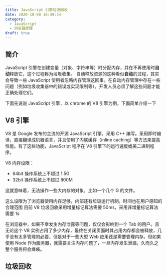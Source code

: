 ```yaml
---
title: JavaScript 引擎垃圾回收
date: 2020-10-08 16:49:54
category:
  - JavaScript
  - 浏览器原理
draft: true
---
```


## 简介

JavaScript 引擎在创建变量（对象、字符串等）时分配内存，并在不再使用时**自动**释放它，这个过程称为垃圾收集。
自动释放资源的这种看似**自动**的过程，其实会导致一些 JavaScript 使用者忽略内存管理这回事。在自动内存管理中存在一些问题（例如垃圾收集器中的错误或实现限制等），开发人员必须了解这些问题才能正确处理它们。

下面先说说 JavaScript 引擎，以 chrome 的 V8 引擎为例，下面简单介绍一下

## V8 引擎

V8 是 Google 发布的主流的开源 JavaScript 引擎，采用 C++ 编写。采用即时编译，直接翻译成机器语言，并且使用了内联缓存（inline caching）等方法来提高性能。有了这些功能，JavaScript 程序在 V8 引擎下的运行速度媲美二进制程序。

V8 内存设限：

- 64bit 操作系统上不超过 1.5G
- 32bit 操作系统上不超过 800M

这就意味着，无法操作一些大内存的对象，比如一个几个 G 的文件。

这么设限为了浏览器使用内存足够，内部还有垃圾运行机制，时间也在用户感知的合理范围
目前 V8 垃圾回收采用增量标记算法需要 50ms，采用非增量标记算法需要 1s

在浏览器中，如果不幸发生内存泄露等问题，仅仅会影响到一个 Tab 的用户。且无论这个 V8 实例占用了多少内存，最终在关闭页面时其占用内存都会被释放，几乎没有太多管理的必要，但是对于一些大型 Web 应用还是需要管理内存。但如果使用 Node 作为服务器，就需要关注内存问题了，一旦内存发生泄漏，久而久之整个服务将会瘫痪。

## 垃圾回收
